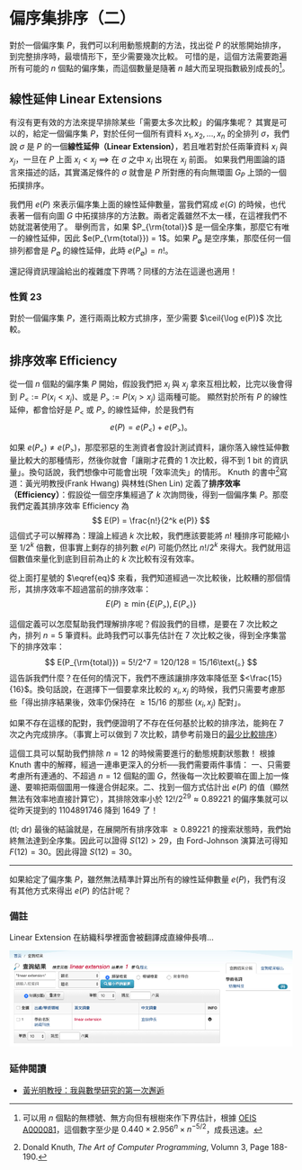 # 偏序集排序（二）

對於一個偏序集 $P$，我們可以利用動態規劃的方法，找出從 $P$ 的狀態開始排序，到完整排序時，最壞情形下，至少需要幾次比較。
可惜的是，這個方法需要跑遍所有可能的 $n$ 個點的偏序集，而這個數量是隨著 $n$ 越大而呈現指數級別成長的[^1]。

## 線性延伸 Linear Extensions

有沒有更有效的方法來提早排除某些「需要太多次比較」的偏序集呢？
其實是可以的，給定一個偏序集 $P$，對於任何一個所有資料 $x_1, x_2, \ldots, x_n$ 的全排列 $\sigma$，我們說 $\sigma$ 是 $P$ 的一個**線性延伸（Linear Extension）**，若且唯若對於任兩筆資料 $x_i$ 與 $x_j$，一旦在 $P$ 上面 $x_i < x_j$ $\implies$ 在 $\sigma$ 之中 $x_i$ 出現在 $x_j$ 前面。
如果我們用圖論的語言來描述的話，其實滿足條件的 $\sigma$ 就會是 $P$ 所對應的有向無環圖 $G_P$ 上頭的一個拓撲排序。

我們用 $e(P)$ 來表示偏序集上面的線性延伸數量，當我們寫成 $e(G)$ 的時候，也代表著一個有向圖 $G$ 中拓撲排序的方法數。兩者定義雖然不太一樣，在這裡我們不妨就混著使用了。
舉例而言，如果 $P_{\rm{total}}$ 是一個全序集，那麼它有唯一的線性延伸，因此 $e(P_{\rm{total}}) = 1$。如果 $P_\emptyset$ 是空序集，那麼任何一個排列都會是 $P_\emptyset$ 的線性延伸，此時 $e(P_\emptyset) = n!$。

還記得資訊理論給出的複雜度下界嗎？同樣的方法在這邊也適用！

### 性質 23

對於一個偏序集 $P$，進行兩兩比較方式排序，至少需要 $\ceil{\log e(P)}$ 次比較。

## 排序效率 Efficiency

從一個 $n$ 個點的偏序集 $P$ 開始，假設我們把 $x_i$ 與 $x_j$ 拿來互相比較，比完以後會得到 $P_< := P(x_i < x_j)$、或是 $P_> := P(x_i > x_j)$ 這兩種可能。
顯然對於所有 $P$ 的線性延伸，都會恰好是 $P_<$ 或 $P_>$ 的線性延伸，於是我們有
$$
\label{eq}
e(P) = e(P_<) + e(P_>)\text{。} \tag{*}
$$

如果 $e(P_<) \neq e(P_>)$，那麼邪惡的生測資者會設計測試資料，讓你落入線性延伸數量比較大的那種情形，然後你就會「讓剛才花費的 1 次比較，得不到 1 bit 的資訊量」。換句話說，我們想像中可能會出現「效率流失」的情形。
Knuth 的書中[^2]寫道：黃光明教授(Frank Hwang) 與林甡(Shen Lin) 定義了**排序效率（Efficiency）**：假設從一個空序集經過了 $k$ 次詢問後，得到一個偏序集 $P$。那麼我們定義其排序效率 Efficiency 為
$$ E(P) = \frac{n!}{2^k e(P)} $$
這個式子可以解釋為：理論上經過 $k$ 次比較，我們應該要能將 $n!$ 種排序可能縮小至 $1/2^k$ 倍數，但事實上剩存的排列數 $e(P)$ 可能仍然比 $n!/2^k$ 來得大。我們就用這個數值來量化到底到目前為止的 $k$ 次比較有沒有效率。

從上面打星號的 $\eqref{eq}$ 來看，我們知道經過一次比較後，比較糟的那個情形，其排序效率不超過當前的排序效率：
$$
E(P) \ge \min\{ E(P_>), E(P_<) \}
$$

這個定義可以怎麼幫助我們理解排序呢？假設我們的目標，是要在 $7$ 次比較之內，排列 $n=5$ 筆資料。此時我們可以事先估計在 $7$ 次比較之後，得到全序集當下的排序效率：
$$
E(P_{\rm{total}}) = 5!/2^7 = 120/128 = 15/16\text{。}
$$
這告訴我們什麼？在任何的情況下，我們不應該讓排序效率降低至 $<\frac{15}{16}$。換句話說，在選擇下一個要拿來比較的 $x_i, x_j$ 的時候，我們只需要考慮那些「得出排序結果後，效率仍保持在 $\ge 15/16$ 的那些 $(x_i, x_j)$ 配對」。

如果不存在這樣的配對，我們便證明了不存在任何基於比較的排序法，能夠在 $7$ 次之內完成排序。（事實上可以做到 $7$ 次比較，請參考前幾日的[最少比較排序](./minimum-comparison-sort.md)）

這個工具可以幫助我們排除 $n=12$ 的時候需要進行的動態規劃狀態數！
根據 Knuth 書中的解釋，經過一連串更深入的分析──我們需要兩件事情：
一、只需要考慮所有連通的、不超過 $n=12$ 個點的圖 $G$，然後每一次比較要嘛在圖上加一條邊、要嘛把兩個圖用一條邊合併起來。二、找到一個方式估計出 $e(P)$ 的值（顯然無法有效率地直接計算它），其排除效率小於 $12!/2^{29} \approx 0.89221$ 的偏序集就可以從昨天提到的 1104891746 降到 1649 了！

(tl; dr) 最後的結論就是，在展開所有排序效率 $\ge 0.89221$ 的搜索狀態時，我們始終無法達到全序集。因此可以證得 $S(12) > 29$，由 Ford-Johnson 演算法可得知 $F(12)=30$。因此得證 $S(12)=30$。

-----

如果給定了偏序集 $P$，雖然無法精準計算出所有的線性延伸數量 $e(P)$，我們有沒有其他方式來得出 $e(P)$ 的估計呢？
 
<!--  
如果給定了部分資料之間的大小關係 $P$，顯然存在一些偏序集無法在恰好 $\ceil{\log e(P)}$ 次比較之內排好所有資料的順序。那麼，我們能否退而求其次，如同大多數使用 $O(n\log n)$ 次比較的排序演算法，允許常數倍數的誤差，在 $O(\ceil{\log e(P)})$ 次比較之內排好順序呢？ -->

### 備註

Linear Extension 在紡織科學裡面會被翻譯成直線伸長唷…

![](./poset-efficiency1.png)

### 延伸閱讀

* [黃光明教授：我與數學研究的第一次邂逅](https://web.math.sinica.edu.tw/math_media/d381/38103.pdf)


[^1]: 可以用 $n$ 個點的無標號、無方向但有根樹來作下界估計，根據 [OEIS A000081](https://oeis.org/A000081)，這個數字至少是 $0.440\times 2.956^{n} \times n^{-5/2}$，成長迅速。

[^2]: Donald Knuth, _The Art of Computer Programming_, Volumn 3, Page 188-190.

